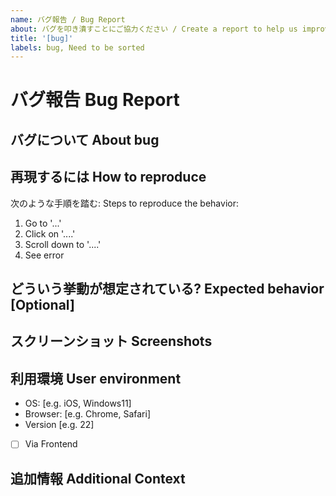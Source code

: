 ```yaml
---
name: バグ報告 / Bug Report
about: バグを叩き潰すことにご協力ください / Create a report to help us improve
title: '[bug]'
labels: bug, Need to be sorted
---
```


# バグ報告 Bug Report

## バグについて About bug

<!-- どんなバグか教えてください -->
<!-- A clear and concise description of what the bug is. -->

## 再現するには How to reproduce

次のような手順を踏む: Steps to reproduce the behavior:

<!-- 以下は消して書き換えてよいが、再現方法は必ず記してください。 -->
<!-- You may delete following, but please write how to by yourself -->

1. Go to '...'
2. Click on '....'
3. Scroll down to '....'
4. See error

## どういう挙動が想定されている? Expected behavior [Optional]

<!-- どういう挙動をしていれば良いか、書けたら書いてください。 -->
<!-- A clear and concise description of what you expected to happen. -->

## スクリーンショット Screenshots

<!-- あると問題の特定がしやすいです。Chrome開発者ツールのネットワークタブとかでもいいです。 -->
<!-- If applicable, add screenshots to help explain your problem. You may use network tab on chrome. -->

## 利用環境 User environment

- OS: [e.g. iOS, Windows11]
- Browser: [e.g. Chrome, Safari]
- Version [e.g. 22]
- [ ] Via Frontend

## 追加情報 Additional Context

<!-- 上記には該当しないが有用そうな追加情報等があればお願いします。 -->
<!-- Add any other context about the problem here. -->
